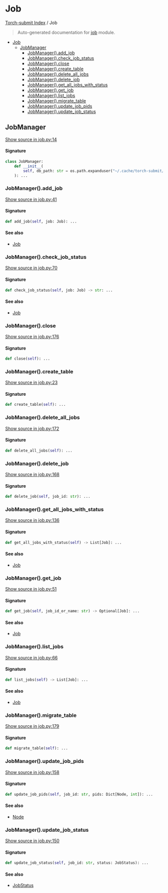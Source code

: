 # Job

[Torch-submit Index](./README.md#torch-submit-index) / Job

> Auto-generated documentation for [job](../torch_submit/job.py) module.

- [Job](#job)
  - [JobManager](#jobmanager)
    - [JobManager().add_job](#jobmanager()add_job)
    - [JobManager().check_job_status](#jobmanager()check_job_status)
    - [JobManager().close](#jobmanager()close)
    - [JobManager().create_table](#jobmanager()create_table)
    - [JobManager().delete_all_jobs](#jobmanager()delete_all_jobs)
    - [JobManager().delete_job](#jobmanager()delete_job)
    - [JobManager().get_all_jobs_with_status](#jobmanager()get_all_jobs_with_status)
    - [JobManager().get_job](#jobmanager()get_job)
    - [JobManager().list_jobs](#jobmanager()list_jobs)
    - [JobManager().migrate_table](#jobmanager()migrate_table)
    - [JobManager().update_job_pids](#jobmanager()update_job_pids)
    - [JobManager().update_job_status](#jobmanager()update_job_status)

## JobManager

[Show source in job.py:14](../torch_submit/job.py#L14)

#### Signature

```python
class JobManager:
    def __init__(
        self, db_path: str = os.path.expanduser("~/.cache/torch-submit/jobs.db")
    ): ...
```

### JobManager().add_job

[Show source in job.py:41](../torch_submit/job.py#L41)

#### Signature

```python
def add_job(self, job: Job): ...
```

#### See also

- [Job](./types.md#job)

### JobManager().check_job_status

[Show source in job.py:70](../torch_submit/job.py#L70)

#### Signature

```python
def check_job_status(self, job: Job) -> str: ...
```

#### See also

- [Job](./types.md#job)

### JobManager().close

[Show source in job.py:176](../torch_submit/job.py#L176)

#### Signature

```python
def close(self): ...
```

### JobManager().create_table

[Show source in job.py:23](../torch_submit/job.py#L23)

#### Signature

```python
def create_table(self): ...
```

### JobManager().delete_all_jobs

[Show source in job.py:172](../torch_submit/job.py#L172)

#### Signature

```python
def delete_all_jobs(self): ...
```

### JobManager().delete_job

[Show source in job.py:168](../torch_submit/job.py#L168)

#### Signature

```python
def delete_job(self, job_id: str): ...
```

### JobManager().get_all_jobs_with_status

[Show source in job.py:136](../torch_submit/job.py#L136)

#### Signature

```python
def get_all_jobs_with_status(self) -> List[Job]: ...
```

#### See also

- [Job](./types.md#job)

### JobManager().get_job

[Show source in job.py:51](../torch_submit/job.py#L51)

#### Signature

```python
def get_job(self, job_id_or_name: str) -> Optional[Job]: ...
```

#### See also

- [Job](./types.md#job)

### JobManager().list_jobs

[Show source in job.py:66](../torch_submit/job.py#L66)

#### Signature

```python
def list_jobs(self) -> List[Job]: ...
```

#### See also

- [Job](./types.md#job)

### JobManager().migrate_table

[Show source in job.py:179](../torch_submit/job.py#L179)

#### Signature

```python
def migrate_table(self): ...
```

### JobManager().update_job_pids

[Show source in job.py:158](../torch_submit/job.py#L158)

#### Signature

```python
def update_job_pids(self, job_id: str, pids: Dict[Node, int]): ...
```

#### See also

- [Node](./cluster_config.md#node)

### JobManager().update_job_status

[Show source in job.py:150](../torch_submit/job.py#L150)

#### Signature

```python
def update_job_status(self, job_id: str, status: JobStatus): ...
```

#### See also

- [JobStatus](./types.md#jobstatus)